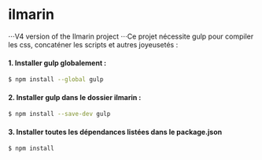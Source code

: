 # ilmarin
⋅⋅⋅V4 version of the Ilmarin project
⋅⋅⋅Ce projet nécessite gulp pour compiler les css, concaténer les scripts et autres joyeusetés :

#### 1. Installer gulp globalement :

```sh
$ npm install --global gulp
```

#### 2. Installer gulp dans le dossier ilmarin :

```sh
$ npm install --save-dev gulp
```

#### 3. Installer toutes les dépendances listées dans le package.json
```sh
$ npm install
```